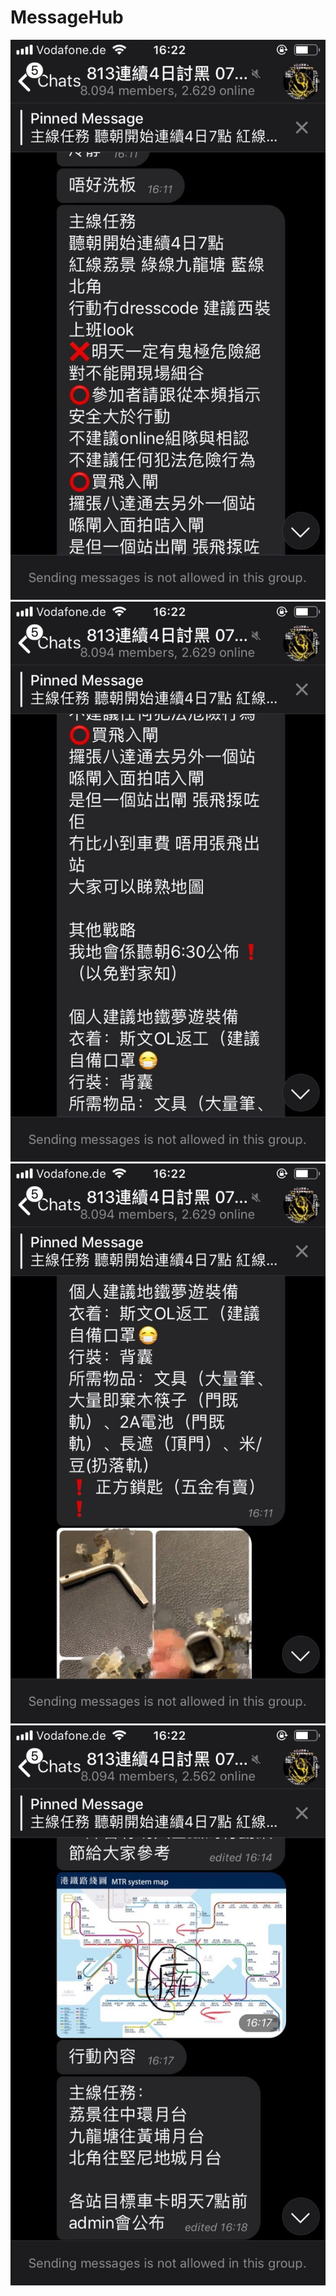 # MessageHub
![image](http://github.com/fdechamps/MessageHub/raw/master/04_8.13_MTR_jam.jpg)
![image](http://github.com/fdechamps/MessageHub/raw/master/01_8.13_MTR_jam.jpg)
![image](http://github.com/fdechamps/MessageHub/raw/master/02_8.13_MTR_jam.jpg)
![image](http://github.com/fdechamps/MessageHub/raw/master/03_8.13_MTR_jam.jpg)
